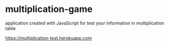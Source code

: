 # multiplication-game
application created with JavaScript for test your information in multiplication table

https://multiplication-test.herokuapp.com
